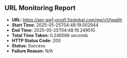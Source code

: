 ## URL Monitoring Report

- **URL:** https://api-gw1-prod1.fisglobal.com/gw/v1/health
- **Start Time:** 2025-05-25T04:48:19.002944
- **End Time:** 2025-05-25T04:48:19.249510
- **Total Time Taken:** 0.246566 seconds
- **HTTP Status Code:** 200
- **Status:** Success
- **Failure Reason:** N/A

